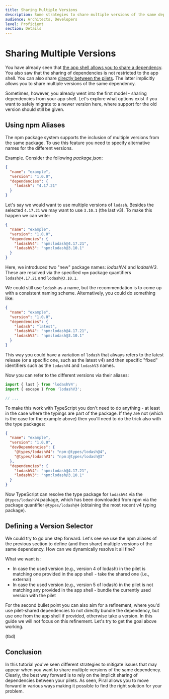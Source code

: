 ```yaml
---
title: Sharing Multiple Versions
description: Some strategies to share multiple versions of the same dependency.
audience: Architects, Developers
level: Proficient
section: Details
---
```


# Sharing Multiple Versions

You have already seen that [the app shell allows you to share a dependency](./13-sharing-from-piral.md). You also saw that the sharing of dependencies is not restricted to the app shell. You can also share [directly between the pilets](./15-share-dependencies.md). The latter implicitly allows you to share multiple versions of the same dependency.

Sometimes, however, you already went into the first model - sharing dependencies from your app shell. Let's explore what options exist if you want to safely migrate to a newer version here, where support for the old version should still be given.

## Using npm Aliases

The npm package system supports the inclusion of multiple versions from the same package. To use this feature you need to specify alternative names for the different versions.

Example. Consider the following *package.json*:

```json
{
  "name": "example",
  "version": "1.0.0",
  "dependencies": {
    "lodash": "4.17.21"
  }
}
```

Let's say we would want to use multiple versions of `lodash`. Besides the selected `4.17.21` we may want to use `3.10.1` (the last v3). To make this happen we can write:

```json
{
  "name": "example",
  "version": "1.0.0",
  "dependencies": {
    "lodashV4": "npm:lodash@4.17.21",
    "lodashV3": "npm:lodash@3.10.1"
  }
}
```

Here, we introduced two "new" package names: *lodashV4* and *lodashV3*. These are resolved via the specified `npm` package quantifiers `lodash@4.17.21` and `lodash@3.10.1`.

We could still use `lodash` as a name, but the recommendation is to come up with a consistent naming scheme. Alternatively, you could do something like:

```json
{
  "name": "example",
  "version": "1.0.0",
  "dependencies": {
    "lodash": "latest",
    "lodashV4": "npm:lodash@4.17.21",
    "lodashV3": "npm:lodash@3.10.1"
  }
}
```

This way you could have a variation of `lodash` that always refers to the latest release (or a specific one, such as the latest v4) and then specific "fixed" identifiers such as the `lodashV4` and `lodashV3` names.

Now you can refer to the different versions via their aliases:

```ts
import { last } from 'lodashV4';
import { escape } from 'lodashV3';

// ...
```

To make this work with TypeScript you don't need to do anything - at least in the case where the typings are part of the package. If they are not (which is the case for the example above) then you'll need to do the trick also with the type packages:

```json
{
  "name": "example",
  "version": "1.0.0",
  "devDependencies": {
    "@types/lodashV4": "npm:@types/lodash@4",
    "@types/lodashV3": "npm:@types/lodash@3"
  },
  "dependencies": {
    "lodashV4": "npm:lodash@4.17.21",
    "lodashV3": "npm:lodash@3.10.1"
  }
}
```

Now TypeScript can resolve the type package for `lodashV4` via the `@types/lodashV4` package, which has been downloaded from npm via the package quantifier `@types/lodash@4` (obtaining the most recent v4 typing package).

## Defining a Version Selector

We could try to go one step forward. Let's see we use the npm aliases of the previous section to define (and then share) multiple versions of the same dependency. How can we dynamically resolve it all fine?

What we want is:

- In case the used version (e.g., version 4 of lodash) in the pilet is matching one provided in the app shell - take the shared one (i.e., external)
- In case the used version (e.g., version 5 of lodash) in the pilet is not matching any provided in the app shell - bundle the currently used version with the pilet

For the second bullet point you can also aim for a refinement, where you'd use pilet-shared dependencies to not directly bundle the dependency, but use one from the app shell if provided, otherwise take a version. In this guide we will not focus on this refinement. Let's try to get the goal above working.

(tbd)

## Conclusion

In this tutorial you've seen different strategies to mitigate issues that may appear when you want to share multiple versions of the same dependency. Clearly, the best way forward is to rely on the implicit sharing of dependencies between your pilets. As seen, Piral allows you to move forward in various ways making it possible to find the right solution for your problem.
